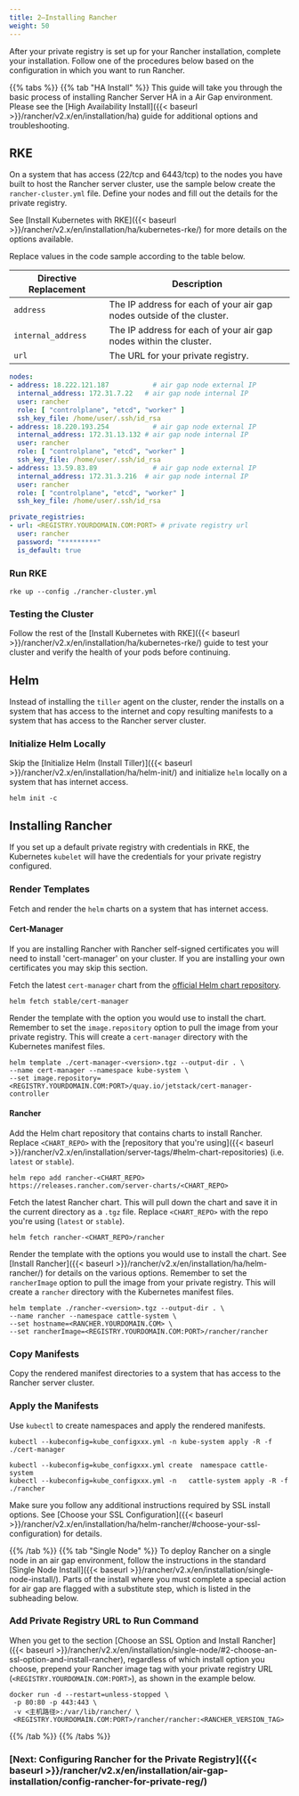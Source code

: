 ```yaml
---
title: 2—Installing Rancher
weight: 50
---
```


After your private registry is set up for your Rancher installation, complete your installation. Follow one of the procedures below based on the configuration in which you want to run Rancher.

{{% tabs %}}
{{% tab "HA Install" %}}
This guide will take you through the basic process of installing Rancher Server HA in a Air Gap environment. Please see the [High Availability Install]({{< baseurl >}}/rancher/v2.x/en/installation/ha) guide for additional options and troubleshooting.

## RKE

On a system that has access (22/tcp and 6443/tcp) to the nodes you have built to host the Rancher server cluster, use the sample below create the `rancher-cluster.yml` file. Define your nodes and fill out the details for the private registry.

See [Install Kubernetes with RKE]({{< baseurl >}}/rancher/v2.x/en/installation/ha/kubernetes-rke/) for more details on the options available.

Replace values in the code sample according to the table below.

| Directive Replacement   | Description                                                           |
| ----------------------- | --------------------------------------------------------------------- |
| `address`               | The IP address for each of your air gap nodes outside of the cluster. |
| `internal_address`      | The IP address for each of your air gap nodes within the cluster.     |
| `url`                   | The URL for your private registry.                                    |

```yaml
nodes:
- address: 18.222.121.187           # air gap node external IP
  internal_address: 172.31.7.22   # air gap node internal IP
  user: rancher
  role: [ "controlplane", "etcd", "worker" ]
  ssh_key_file: /home/user/.ssh/id_rsa
- address: 18.220.193.254           # air gap node external IP
  internal_address: 172.31.13.132 # air gap node internal IP
  user: rancher
  role: [ "controlplane", "etcd", "worker" ]
  ssh_key_file: /home/user/.ssh/id_rsa
- address: 13.59.83.89              # air gap node external IP
  internal_address: 172.31.3.216  # air gap node internal IP
  user: rancher
  role: [ "controlplane", "etcd", "worker" ]
  ssh_key_file: /home/user/.ssh/id_rsa

private_registries:
- url: <REGISTRY.YOURDOMAIN.COM:PORT> # private registry url
  user: rancher
  password: "*********"
  is_default: true
```

### Run RKE

```plain
rke up --config ./rancher-cluster.yml
```

### Testing the Cluster

Follow the rest of the [Install Kubernetes with RKE]({{< baseurl >}}/rancher/v2.x/en/installation/ha/kubernetes-rke/) guide to test your cluster and verify the health of your pods before continuing.

## Helm

Instead of installing the `tiller` agent on the cluster, render the installs on a system that has access to the internet and copy resulting manifests to a system that has access to the Rancher server cluster.

### Initialize Helm Locally

Skip the [Initialize Helm (Install Tiller)]({{< baseurl >}}/rancher/v2.x/en/installation/ha/helm-init/) and initialize `helm` locally on a system that has internet access.

```plain
helm init -c
```

## Installing Rancher

If you set up a default private registry with credentials in RKE, the Kubernetes `kubelet` will have the credentials for your private registry configured.

### Render Templates

Fetch and render the `helm` charts on a system that has internet access.

#### Cert-Manager

If you are installing Rancher with Rancher self-signed certificates you will need to install 'cert-manager' on your cluster. If you are installing your own certificates you may skip this section.

Fetch the latest `cert-manager` chart from the [official Helm chart repository](https://github.com/helm/charts/tree/master/stable).

```plain
helm fetch stable/cert-manager
```

Render the template with the option you would use to install the chart. Remember to set the `image.repository` option to pull the image from your private registry. This will create a `cert-manager` directory with the Kubernetes manifest files.

```plain
helm template ./cert-manager-<version>.tgz --output-dir . \
--name cert-manager --namespace kube-system \
--set image.repository=<REGISTRY.YOURDOMAIN.COM:PORT>/quay.io/jetstack/cert-manager-controller
```

#### Rancher

Add the Helm chart repository that contains charts to install Rancher. Replace `<CHART_REPO>` with the [repository that you're using]({{< baseurl >}}/rancher/v2.x/en/installation/server-tags/#helm-chart-repositories) (i.e. `latest` or `stable`).

```plain
helm repo add rancher-<CHART_REPO> https://releases.rancher.com/server-charts/<CHART_REPO>
```

Fetch the latest Rancher chart. This will pull down the chart and save it in the current directory as a `.tgz` file. Replace `<CHART_REPO>` with the repo you're using (`latest` or `stable`).

```plain
helm fetch rancher-<CHART_REPO>/rancher
```

Render the template with the options you would use to install the chart. See [Install Rancher]({{< baseurl >}}/rancher/v2.x/en/installation/ha/helm-rancher/) for details on the various options. Remember to set the `rancherImage` option to pull the image from your private registry. This will create a `rancher` directory with the Kubernetes manifest files.

```plain
helm template ./rancher-<version>.tgz --output-dir . \
--name rancher --namespace cattle-system \
--set hostname=<RANCHER.YOURDOMAIN.COM> \
--set rancherImage=<REGISTRY.YOURDOMAIN.COM:PORT>/rancher/rancher
```

### Copy Manifests

Copy the rendered manifest directories to a system that has access to the Rancher server cluster.

### Apply the Manifests

Use `kubectl` to create namespaces and apply the rendered manifests.

```plain
kubectl --kubeconfig=kube_configxxx.yml -n kube-system apply -R -f ./cert-manager

kubectl --kubeconfig=kube_configxxx.yml create  namespace cattle-system
kubectl --kubeconfig=kube_configxxx.yml -n   cattle-system apply -R -f ./rancher
```

Make sure you follow any additional instructions required by SSL install options. See [Choose your SSL Configuration]({{< baseurl >}}/rancher/v2.x/en/installation/ha/helm-rancher/#choose-your-ssl-configuration) for details.

{{% /tab %}}
{{% tab "Single Node" %}}
To deploy Rancher on a single node in an air gap environment, follow the instructions in the standard [Single Node Install]({{< baseurl >}}/rancher/v2.x/en/installation/single-node-install/). Parts of the install where you must complete a special action for air gap are flagged with a substitute step, which is listed in the subheading below.

### Add Private Registry URL to Run Command

When you get to the section [Choose an SSL Option and Install Rancher]({{< baseurl >}}/rancher/v2.x/en/installation/single-node/#2-choose-an-ssl-option-and-install-rancher), regardless of which install option you choose, prepend your Rancher image tag with your private registry URL (`<REGISTRY.YOURDOMAIN.COM:PORT>`), as shown in the example below.

```plain
docker run -d --restart=unless-stopped \
 -p 80:80 -p 443:443 \
 -v <主机路径>:/var/lib/rancher/ \
 <REGISTRY.YOURDOMAIN.COM:PORT>/rancher/rancher:<RANCHER_VERSION_TAG>
```

{{% /tab %}}
{{% /tabs %}}

### [Next: Configuring Rancher for the Private Registry]({{< baseurl >}}/rancher/v2.x/en/installation/air-gap-installation/config-rancher-for-private-reg/)
